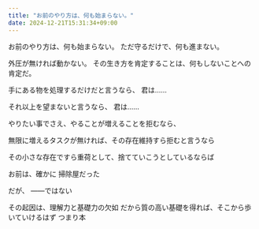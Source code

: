 ```yaml
---
title: "お前のやり方は、何も始まらない。"
date: 2024-12-21T15:31:34+09:00
---
```

お前のやり方は、何も始まらない。
ただ守るだけで、何も進まない。

外圧が無ければ動かない。
その生き方を肯定することは、何もしないことへの肯定だ。

手にある物を処理するだけだと言うなら、
君は……

それ以上を望まないと言うなら、
君は……

やりたい事でさえ、やることが増えることを拒むなら、

無限に増えるタスクが無ければ、その存在維持すら拒むと言うなら

その小さな存在ですら重荷として、捨てていこうとしているならば


お前は、確かに
掃除屋だった


だが、
――ではない


その起因は、理解力と基礎力の欠如
だから質の高い基礎を得れば、そこから歩いていけるはず
つまり本
